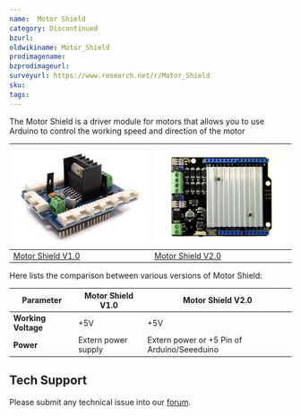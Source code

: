 ```yaml
---
name:  Motor Shield‏‎
category: Discontinued
bzurl:
oldwikiname: Motor_Shield‏‎
prodimagename:
bzprodimageurl:
surveyurl: https://www.research.net/r/Motor_Shield
sku:
tags:
---
```


The Motor Shield is a driver module for motors that allows you to use Arduino to control the working speed and direction of the motor


|![](https://github.com/SeeedDocument/Motor_Shield/raw/master/img/Smotoshield2.jpg)|![](https://github.com/SeeedDocument/Motor_Shield/raw/master/img/Motorshield_01.jpg)|
|---|---|
|[Motor Shield V1.0](https://seeeddoc.github.io/Motor_Shield_V1.0/)|[Motor Shield V2.0](https://seeeddoc.github.io/Motor_Shield_V2.0/)|

Here lists the comparison between various versions of Motor Shield:

 |Parameter|Motor Shield V1.0|Motor Shield V2.0|
 |---|---|---|
|**Working Voltage**|+5V|+5V|
 |**Power**|Extern power supply|Extern power or +5 Pin of Arduino/Seeeduino|

## Tech Support
Please submit any technical issue into our [forum](http://forum.seeedstudio.com/). 